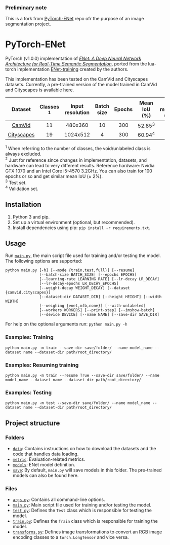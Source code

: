 ### Preliminary note
This is a fork from [PyTorch-ENet](https://github.com/davidtvs/PyTorch-ENet) repo ofr the purpose of an image segmentation project.

# PyTorch-ENet

PyTorch (v1.0.0) implementation of [*ENet: A Deep Neural Network Architecture for Real-Time Semantic Segmentation*](https://arxiv.org/abs/1606.02147), ported from the lua-torch implementation [ENet-training](https://github.com/e-lab/ENet-training) created by the authors.

This implementation has been tested on the CamVid and Cityscapes datasets. Currently, a pre-trained version of the model trained in CamVid and Cityscapes is available [here](https://github.com/davidtvs/PyTorch-ENet/tree/master/save).


|                               Dataset                                | Classes <sup>1</sup> | Input resolution | Batch size | Epochs |   Mean IoU (%)    | GPU memory (GiB) | Training time (hours)<sup>2</sup> |
| :------------------------------------------------------------------: | :------------------: | :--------------: | :--------: | :----: | :---------------: | :--------------: | :-------------------------------: |
| [CamVid](http://mi.eng.cam.ac.uk/research/projects/VideoRec/CamVid/) |          11          |     480x360      |     10     |  300   | 52.85<sup>3</sup> |       4.2        |                 1                 |
|          [Cityscapes](https://www.cityscapes-dataset.com/)           |          19          |     1024x512     |     4      |  300   | 60.94<sup>4</sup> |       5.4        |                24                 |

<sup>1</sup> When referring to the number of classes, the void/unlabeled class is always excluded.<br/>
<sup>2</sup> Just for reference since changes in implementation, datasets, and hardware can lead to very different results. Reference hardware: Nvidia GTX 1070 and an Intel Core i5-4570 3.2GHz. You can also train for 100 epochs or so and get similar mean IoU (± 2%).<br/>
<sup>3</sup> Test set.<br/>
<sup>4</sup> Validation set.


## Installation

1. Python 3 and pip.
2. Set up a virtual environment (optional, but recommended).
3. Install dependencies using pip: ``pip install -r requirements.txt``.


## Usage

Run [``main.py``](https://github.com/davidtvs/PyTorch-ENet/blob/master/main.py), the main script file used for training and/or testing the model. The following options are supported:

```
python main.py [-h] [--mode {train,test,full}] [--resume]
               [--batch-size BATCH_SIZE] [--epochs EPOCHS]
               [--learning-rate LEARNING_RATE] [--lr-decay LR_DECAY]
               [--lr-decay-epochs LR_DECAY_EPOCHS]
               [--weight-decay WEIGHT_DECAY] [--dataset {camvid,cityscapes}]
               [--dataset-dir DATASET_DIR] [--height HEIGHT] [--width WIDTH]
               [--weighing {enet,mfb,none}] [--with-unlabeled]
               [--workers WORKERS] [--print-step] [--imshow-batch]
               [--device DEVICE] [--name NAME] [--save-dir SAVE_DIR]
```

For help on the optional arguments run: ``python main.py -h``


### Examples: Training

```
python main.py -m train --save-dir save/folder/ --name model_name --dataset name --dataset-dir path/root_directory/
```


### Examples: Resuming training

```
python main.py -m train --resume True --save-dir save/folder/ --name model_name --dataset name --dataset-dir path/root_directory/
```


### Examples: Testing

```
python main.py -m test --save-dir save/folder/ --name model_name --dataset name --dataset-dir path/root_directory/
```


## Project structure

### Folders

- [``data``](https://github.com/davidtvs/PyTorch-ENet/tree/master/data): Contains instructions on how to download the datasets and the code that handles data loading.
- [``metric``](https://github.com/davidtvs/PyTorch-ENet/tree/master/metric): Evaluation-related metrics.
- [``models``](https://github.com/davidtvs/PyTorch-ENet/tree/master/models): ENet model definition.
- [``save``](https://github.com/davidtvs/PyTorch-ENet/tree/master/save): By default, ``main.py`` will save models in this folder. The pre-trained models can also be found here.

### Files

- [``args.py``](https://github.com/davidtvs/PyTorch-ENet/blob/master/args.py): Contains all command-line options.
- [``main.py``](https://github.com/davidtvs/PyTorch-ENet/blob/master/main.py): Main script file used for training and/or testing the model.
- [``test.py``](https://github.com/davidtvs/PyTorch-ENet/blob/master/test.py): Defines the ``Test`` class which is responsible for testing the model.
- [``train.py``](https://github.com/davidtvs/PyTorch-ENet/blob/master/train.py): Defines the ``Train`` class which is responsible for training the model.
- [``transforms.py``](https://github.com/davidtvs/PyTorch-ENet/blob/master/transforms.py): Defines image transformations to convert an RGB image encoding classes to a ``torch.LongTensor`` and vice versa.
